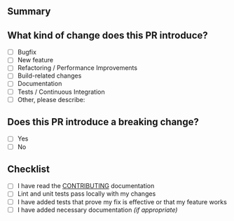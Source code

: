 <!-- Please don't delete this template and read our contribution guidelines at https://docs.ark.io/guidebook/contribution-guidelines/contributing.html -->

## Summary

<!-- Describe the big picture of your changes here to communicate to the maintainers why we should accept this pull request. -->

## What kind of change does this PR introduce?

<!-- _Put an `x` in the boxes that apply. Preserve all boxes! -->

-   [ ] Bugfix
-   [ ] New feature
-   [ ] Refactoring / Performance Improvements
-   [ ] Build-related changes
-   [ ] Documentation
-   [ ] Tests / Continuous Integration
-   [ ] Other, please describe:

## Does this PR introduce a breaking change?

<!-- _Put an `x` in the boxes that apply. Preserve all boxes! -->

-   [ ] Yes
-   [ ] No

## Checklist

<!-- _Put an `x` in the boxes that apply. Preserve all boxes! -->

-   [ ] I have read the [CONTRIBUTING](https://docs.ark.io/guidebook/contribution-guidelines/contributing.html) documentation
-   [ ] Lint and unit tests pass locally with my changes
-   [ ] I have added tests that prove my fix is effective or that my feature works
-   [ ] I have added necessary documentation _(if appropriate)_

<!--
## Other information

If this is a relatively large or complex change, kick off the discussion by explaining why you chose the solution you did and what alternatives you considered, etc.
-->

